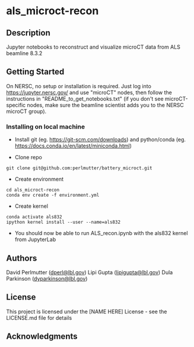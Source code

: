 # als_microct-recon

## Description

Jupyter notebooks to reconstruct and visualize microCT data from ALS beamline 8.3.2

## Getting Started
On NERSC, no setup or installation is required. Just log into https://jupyter.nersc.gov/ and use "microCT" nodes, then follow the instructions in "README_to_get_notebooks.txt" (if you don't see microCT-specific nodes, make sure the beamline scientist adds you to the NERSC microCT group).

### Installing on local machine

* Install git (eg. https://git-scm.com/downloads) and python/conda (eg. https://docs.conda.io/en/latest/miniconda.html)


* Clone repo
```
git clone git@github.com:perlmutter/battery_microct.git
```

* Create environment
```
cd als_microct-recon
conda env create -f environment.yml
```

* Create kernel
```
conda activate als832
ipython kernel install --user --name=als832
```

* You should now be able to run ALS_recon.ipynb with the als832 kernel from JupyterLab

## Authors

David Perlmutter (dperl@lbl.gov)
Lipi Gupta (lipigupta@lbl.gov)
Dula Parkinson (dyparkinson@lbl.gov)

## License

This project is licensed under the [NAME HERE] License - see the LICENSE.md file for details

## Acknowledgments
